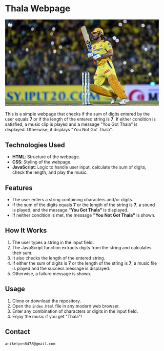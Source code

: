 # Thala Webpage

![Thala Webpage](/Assets/thala.png)

This is a simple webpage that checks if the sum of digits entered by the user equals **7** or if the length of the entered string is **7**. If either condition is satisfied, a music clip is played and a message "You Got Thala" is displayed. Otherwise, it displays "You Not Got Thala".

## Technologies Used

- **HTML**: Structure of the webpage.
- **CSS**: Styling of the webpage.
- **JavaScript**: Logic to handle user input, calculate the sum of digits, check the length, and play the music.

## Features

- The user enters a string containing characters and/or digits.
- If the sum of the digits equals **7** or the length of the string is **7**, a sound is played, and the message **"You Got Thala"** is displayed.
- If neither condition is met, the message **"You Not Got Thala"** is shown.
  
## How It Works

1. The user types a string in the input field.
2. The JavaScript function extracts digits from the string and calculates their sum.
3. It also checks the length of the entered string.
4. If either the sum of digits is **7** or the length of the string is **7**, a music file is played and the success message is displayed.
5. Otherwise, a failure message is shown.

## Usage

1. Clone or download the repository.
2. Open the `index.html` file in any modern web browser.
3. Enter any combination of characters or digits in the input field.
4. Enjoy the music if you get "Thala"!

## Contact
```bash
aniketpen8478@gmail.com
```
